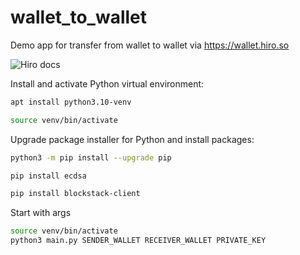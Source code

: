 # wallet_to_wallet
Demo app for transfer from wallet to wallet via https://wallet.hiro.so

![Hiro docs](https://docs.hiro.so/get-started/transactions)

Install and activate Python virtual environment:
```bash
apt install python3.10-venv
```
```bash
source venv/bin/activate
```
Upgrade package installer for Python and install packages:
```bash
python3 -m pip install --upgrade pip
```
```bash
pip install ecdsa
```
```bash
pip install blockstack-client
```
Start with args
```bash
source venv/bin/activate
python3 main.py SENDER_WALLET RECEIVER_WALLET PRIVATE_KEY
```
